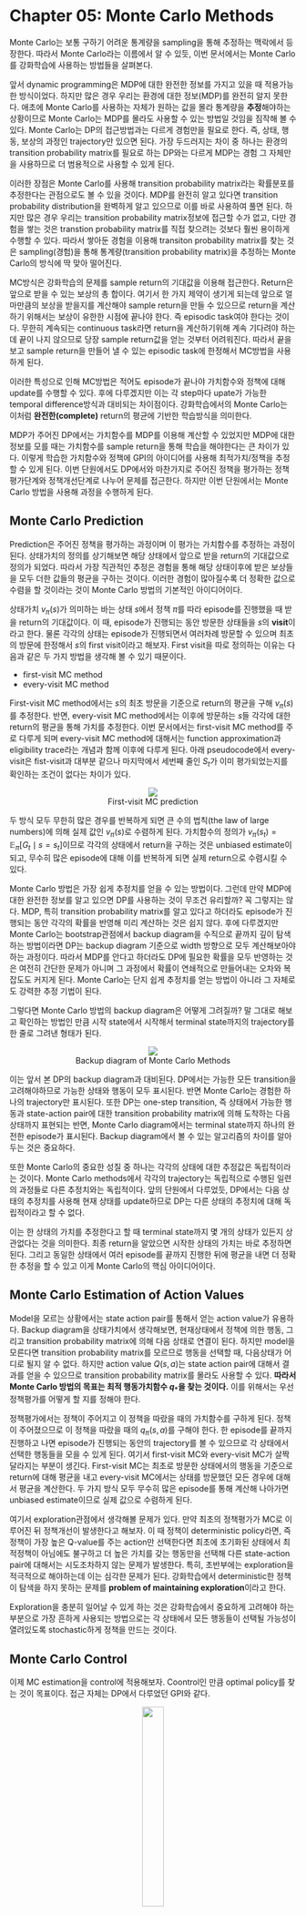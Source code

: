 # Chapter 05: Monte Carlo Methods

Monte Carlo는 보통 구하기 어려운 통계량을 sampling을 통해 추정하는 맥락에서 등장한다. 따라서 Monte Carlo라는 이름에서 알 수 있듯, 이번 문서에서는 Monte Carlo를 강화학습에 사용하는 방법들을 살펴본다.

앞서 dynamic programming은 MDP에 대한 완전한 정보를 가지고 있을 때 적용가능한 방식이었다. 하지만 많은 경우 우리는 환경에 대한 정보(MDP)를 완전히 알지 못한다. 애초에 Monte Carlo를 사용하는 자체가 원하는 값을 몰라 통계량을 **추정**해야하는 상황이므로 Monte Carlo는 MDP를 몰라도 사용할 수 있는 방법일 것임을 짐작해 볼 수 있다. Monte Carlo는 DP의 접근방법과는 다르게 경험만을 필요로 한다. 즉, 상태, 행동, 보상의 과정인 trajectory만 있으면 된다. 가장 두드러지는 차이 중 하나는 환경의 transition probability matrix를 필요로 하는 DP와는 다르게 MDP는 경험 그 자체만을 사용하므로 더 범용적으로 사용할 수 있게 된다.

이러한 장점은 Monte Carlo를 사용해 transition probability matrix라는 확률분포를 추정한다는 관점으로도 볼 수 있을 것이다. MDP를 완전히 알고 있다면 transition probability distribution을 완벽하게 알고 있으므로 이를 바로 사용하여 풀면 된다. 하지만 많은 경우 우리는 transition probability matrix정보에 접근할 수가 없고, 다만 경험을 쌓는 것은 transtion probability matrix를 직접 찾으려는 것보다 훨씬 용이하게 수행할 수 있다. 따라서 쌓아둔 경험을 이용해 transiton probability matrix를 찾는 것은 sampling(경험)을 통해 통계량(transition probability matrix)을 추정하는 Monte Carlo의 방식에 딱 맞아 떨어진다.

MC방식은 강화학습의 문제를 sample return의 기대값을 이용해 접근한다. Return은 앞으로 받을 수 있는 보상의 총 합이다. 여기서 한 가지 제약이 생기게 되는데 앞으로 얼마만큼의 보상을 받을지를 계산해야 sample return을 만들 수 있으므로 return을 계산하기 위해서는 보상이 유한한 시점에 끝나야 한다. 즉 episodic task여야 한다는 것이다. 무한히 계속되는 continuous task라면 return을 계산하기위해 계속 기다려야 하는데 끝이 나지 않으므로 당장 sample return값을 얻는 것부터 어려워진다. 따라서 끝을 보고 sample return을 만들어 낼 수 있는 episodic task에 한정해서 MC방법을 사용하게 된다.

이러한 특성으로 인해 MC방법은 적어도 episode가 끝나야 가치함수와 정책에 대해 update를 수행할 수 있다. 후에 다루겠지만 이는 각 step마다 upate가 가능한 temporal difference방식과 대비되는 차이점이다. 강화학습에서의 Monte Carlo는 이처럼 **완전한(complete)** return의 평균에 기반한 학습방식을 의미한다.

MDP가 주어진 DP에서는 가치함수를 MDP를 이용해 계산할 수 있었지만 MDP에 대한 정보를 모를 때는 가치함수를 sample return을 통해 학습을 해야한다는 큰 차이가 있다. 이렇게 학습한 가치함수와 정책에 GPI의 아이디어를 사용해 최적가치/정책을 추정할 수 있게 된다. 이번 단원에서도 DP에서와 마찬가지로 주어진 정책을 평가하는 정책평가단계와 정책개선단계로 나누어 문제를 접근한다. 하지만 이번 단원에서는 Monte Carlo 방법을 사용해 과정을 수행하게 된다.

## Monte Carlo Prediction

Prediction은 주어진 정책을 평가하는 과정이며 이 평가는 가치함수를 추정하는 과정이 된다. 상태가치의 정의를 상기해보면 해당 상태에서 앞으로 받을 return의 기대값으로 정의가 되었다. 따라서 가장 직관적인 추정은 경험을 통해 해당 상태이후에 받은 보상들을 모두 더한 값들의 평균을 구하는 것이다. 이러한 경험이 많아질수록 더 정확한 값으로 수렴을 할 것이라는 것이 Monte Carlo 방법의 기본적인 아이디어이다.

상태가치 $v_{\pi}(s)$가 의미하는 바는 상태 $s$에서 정책 $\pi$를 따라 episode를 진행했을 때 받을 return의 기대값이다. 이 때, episode가 진행되는 동안 방문한 상태들을 $s$의 **visit**이라고 한다. 물론 각각의 상태는 episode가 진행되면서 여러차례 방문할 수 있으며 최초의 방문에 한정해서 $s$의 first visit이라고 해보자. First visit을 따로 정의하는 이유는 다음과 같은 두 가지 방법을 생각해 볼 수 있기 때문이다.

* first-visit MC method
* every-visit MC method

First-visit MC method에서는 $s$의 최초 방문을 기준으로 return의 평균을 구해 $v_{\pi}(s)$를 추정한다. 반면, every-visit MC method에서는 이후에 방문하는 $s$들 각각에 대한 return의 평균을 통해 가치를 추정한다. 이번 문서에서는 first-visit MC method를 주로 다루게 되며 every-visit MC method에 대해서는 function approximation과 eligibility trace라는 개념과 함께 이후에 다루게 된다. 아래 pseudocode에서 every-visit은 fist-visit과 대부분 같으나 마지막에서 세번째 줄인 $S_{t}$가 이미 평가되었는지를 확인하는 조건이 없다는 차이가 있다.

<figure align=center>
<img src="assets/images/Chapter05/fv-mc-pred.png"/>
<figcaption>First-visit MC prediction</figcaption>
</figure>

두 방식 모두 무한히 많은 경우를 반복하게 되면 큰 수의 법칙(the law of large numbers)에 의해 실제 값인 $v_{\pi}(s)$로 수렴하게 된다. 가치함수의 정의가 $v_{\pi}(s_{t}) = \mathbb{E}_{\pi} [G_{t} \mid s = s_{t}]$이므로 각각의 상태에서 return을 구하는 것은 unbiased estimate이 되고, 무수히 많은 episode에 대해 이를 반복하게 되면 실제 return으로 수렴시킬 수 있다.

Monte Carlo 방법은 가장 쉽게 추정치를 얻을 수 있는 방법이다. 그런데 만약 MDP에 대한 완전한 정보를 알고 있으면 DP를 사용하는 것이 무조건 유리할까? 꼭 그렇지는 않다. MDP, 특히 transition probability matrix를 알고 있다고 하더라도 episode가 진행되는 동안 각각의 확률을 반영해 미리 계산하는 것은 쉽지 않다. 후에 다루겠지만 Monte Carlo는 bootstrap관점에서 backup diagram을 수직으로 끝까지 깊이 탐색하는 방법이라면 DP는 backup diagram 기준으로 width 방향으로 모두 계산해보아야 하는 과정이다. 따라서 MDP를 안다고 하더라도 DP에 필요한 확률을 모두 반영하는 것은 여전히 간단한 문제가 아니며 그 과정에서 확률이 연쇄적으로 만들어내는 오차와 복잡도도 커지게 된다. Monte Carlo는 단지 쉽게 추정치를 얻는 방법이 아니라 그 자체로도 강력한 추정 기법이 된다.

그렇다면 Monte Carlo 방법의 backup diagram은 어떻게 그려질까? 말 그대로 해보고 확인하는 방법인 만큼 시작 state에서 시작해서 terminal state까지의 trajectory를 한 줄로 그려낸 형태가 된다.

<figure align=center>
<img src="assets/images/Chapter05/mc_backup_diagram.png"/>
<figcaption>Backup diagram of Monte Carlo Methods</figcaption>
</figure>

이는 앞서 본 DP의 backup diagram과 대비된다. DP에서는 가능한 모든 transition을 고려해야하므로 가능한 상태와 행동이 모두 표시된다. 반면 Monte Carlo는 경험한 하나의 trajectory만 표시된다. 또한 DP는 one-step transition, 즉 상태에서 가능한 행동과 state-action pair에 대한 transition probability matrix에 의해 도착하는 다음 상태까지 표현되는 반면, Monte Carlo diagram에서는 terminal state까지 하나의 완전한 episode가 표시된다. Backup diagram에서 볼 수 있는 알고리즘의 차이를 알아두는 것은 중요하다.

또한 Monte Carlo의 중요한 성질 중 하나는 각각의 상태에 대한 추정값은 독립적이라는 것이다. Monte Carlo methods에서 각각의 trajectory는 독립적으로 수행된 일련의 과정들로 다른 추정치와는 독립적이다. 앞의 단원에서 다루었듯, DP에서는 다음 상태의 추정치를 사용해 현재 상태를 update하므로 DP는 다른 상태의 추정치에 대해 독립적이라고 할 수 없다.

이는 한 상태의 가치를 추정한다고 할 때 terminal state까지 몇 개의 상태가 있든지 상관없다는 것을 의미한다. 최종 return을 알았으면 시작한 상태의 가치는 바로 추정하면 된다. 그리고 동일한 상태에서 여러 episode를 끝까지 진행한 뒤에 평균을 내면 더 정확한 추정을 할 수 있고 이게 Monte Carlo의 핵심 아이디어이다.

## Monte Carlo Estimation of Action Values

Model을 모르는 상황에서는 state action pair를 통해서 얻는 action value가 유용하다. Backup diagram을 상태가치에서 생각해보면, 현재상태에서 정책에 의한 행동, 그리고 transition probability matrix에 의해 다음 상태로 연결이 된다. 하지만 model을 모른다면 transition probability matrix를 모르므로 행동을 선택할 때, 다음상태가 어디로 될지 알 수 없다. 하지만 action value $Q(s, a)$는 state action pair에 대해서 결과를 얻을 수 있으므로 transition probability matrix를 몰라도 사용할 수 있다. **따라서 Monte Carlo 방법의 목표는 최적 행동가치함수 $q_{*}$을 찾는 것이다.** 이를 위해서는 우선 정책평가를 어떻게 할 지를 정해야 한다.

정책평가에서는 정책이 주어지고 이 정책을 따랐을 때의 가치함수를 구하게 된다. 정책이 주어졌으므로 이 정책을 따랐을 때의 $q_{\pi}(s,a)$를 구해야 한다. 한 episode를 끝까지 진행하고 나면 episode가 진행되는 동안의 trajectory를 볼 수 있으므로 각 상태에서 선택한 행동들을 모을 수 있게 된다. 여기서 first-visit MC와 every-visit MC가 살짝 달라지는 부분이 생긴다. First-visit MC는 최초로 방문한 상태에서의 행동을 기준으로 return에 대해 평균을 내고 every-visit MC에서는 상태를 방문했던 모든 경우에 대해서 평균을 계산한다. 두 가지 방식 모두 무수히 많은 episode를 통해 계산해 나아가면 unbiased estimate이므로 실제 값으로 수렴하게 된다.

여기서 exploration관점에서 생각해볼 문제가 있다. 만약 최초의 정책평가가 MC로 이루어진 뒤 정책개선이 발생한다고 해보자. 이 때 정책이 deterministic policy라면, 즉 정책이 가장 높은 Q-value를 주는 action만 선택한다면 최초에 초기화된 상태에서 최적정책이 아님에도 불구하고 더 높은 가치를 갖는 행동만을 선택해 다른 state-action pair에 대해서는 시도조차하지 않는 문제가 발생한다. 특히, 초반부에는 exploration을 적극적으로 해야하는데 이는 심각한 문제가 된다. 강화학습에서 deterministic한 정책이 탐색을 하지 못하는 문제를 **problem of maintaining exploration**이라고 한다.

Exploration을 충분히 일어날 수 있게 하는 것은 강화학습에서 중요하게 고려해야 하는 부분으로 가장 흔하게 사용되는 방법으로는 각 상태에서 모든 행동들이 선택될 가능성이 열려있도록 stochastic하게 정책을 만드는 것이다.

## Monte Carlo Control

이제 MC estimation을 control에 적용해보자. Coontrol인 만큼 optimal policy를 찾는 것이 목표이다. 접근 자체는 DP에서 다루었던 GPI와 같다.

<figure align=center>
<img src="assets/images/Chapter05/mc_gpi.png" width=30% height=30%/>
<figcaption></figcaption>
</figure>

GPI는 어떤 정책과 가치함수가 있을 때, 정책에 대한 정책평가를 통해 가치함수를 학습하고 학습된 가치함수를 통해 정책을 개선하는 과정을 반복하면 최적정책과 최적가치함수로 나아갈 수 있음을 말한다.

이번 문서는 MC에 대해 다루므로 이제 GPI에 MC가 어떻게 적용되는지에 초점을 두고 알아보자. 초기정책 $\pi_{0}$가 있다고 할때, GPI의 과정은 다음과 같은 반복이 이루어진다.

$$
\pi_{0} \stackrel{\mathrm{E}}{\longrightarrow} q_{\pi_{0}} \stackrel{\mathrm{I}}{\longrightarrow} \pi_{1} \stackrel{\mathrm{E}}{\longrightarrow} q_{\pi_{1}} \stackrel{\mathrm{I}}{\longrightarrow} \pi_{2} \stackrel{\mathrm{E}}{\longrightarrow} \cdots \stackrel{\mathrm{I}}{\longrightarrow} \pi_{*} \stackrel{\mathrm{E}}{\longrightarrow} q_{*}
$$

정책평가단계에서는 MC Prediction을 사용하게 된다. 완료된 수 많은 episode를 사용해서 각 상태의 가치를 평가할 수 있다. 이러한 반복이 무한히 많아지게 되면 점근적으로 실제 가치함수에 가까워지게 된다. 이론적으로만 가능하지만 주어진 정책에 대해 무한히 많은 episode를 사용해 평가했다고 한다면 정책 $\pi_{k}$에 대한 실제 가치함수 $q_{\pi_k}$를 정확하게 계산할 수 있다.

정책개선은 앞서 평가한 가치함수를 사용해 간단한 greedy policy를 만드는 방법이 있다. 이 때, transition probability matrix를 모르므로 행동가치함수인 $q_{\pi}$를 사용한다. 즉, 어떤 상태 $s$에서 선택하는 행동은 다음과 같이 결정된다.
$$\pi_(s) \doteq \argmax_{a} q(s,a)$$
개선된 정책 $\pi_{k+1}$은 행동가치함수 $q_{\pi_k}$에 대한 greedy policy로 선택한다. Policy improvement theorem에 의해 다음이 성립한다.
$$
\begin{aligned}
q_{\pi_{k}}\left(s, \pi_{k+1}(s)\right) &=q_{\pi_{k}}\left(s, \underset{a}{\arg \max } q_{\pi_{k}}(s, a)\right) \\
&=\max _{a} q_{\pi_{k}}(s, a) \\
& \geq q_{\pi_{k}}\left(s, \pi_{k}(s)\right) \\
& \geq v_{\pi_{k}}(s)
\end{aligned}
$$
따라서 $\pi_{k+1}$은 $\pi_{k}$보다 최소한 같거나 더 좋다는 것이 보장된다. 이러한 성질로 인해 GPI에 따라 시행하면 최적정책과 최적가치로 수렴할 수 있다. 또한 MC methods가 환경에 대한 dynamics를 전혀 모르더라도 sample episode를 활용해 최적정책을 찾을 수 있는 이론적 뒷받침이 된다.

알고리즘을 실제로 적용하기위해서는 정책평가단계에서 무한히 많은 정책평가를 반복하는 걸 현실적인 방법으로 바꾸어야 한다. 가장 간단한 방법 중 하나는 정책평가의 수렴을 간접적으로 확인하는 것으로 추정하는 가치함수 $q_{\pi_k}$의 변화폭이 미리 지정한 매우 작은 값 이하로 될 때까지 반복하는 것이다. 실제로 이렇게 하면 거의 수렴한 상태를 유지할 수 있다는 장점이 있지만 작은 문제에 대해서도 정책평가과정에 들어가는 연산이 많아 최적정책까지 가는데 오래걸리고 실제로 사용할 수준이 되기위해서는 매우 많은 episode에 대해 적용해야한다는 문제가 있다.

다른 방법은 DP에서 다룬 것과 동일한 GPI 방식을 사용하는 것이다. 정책평가를 정해진 반복횟수 만큼만 돌리고 정책개선을 함으로써 추정된 가치함수는 부정확하더라도 더 효율적으로 최적정책을 향해 나아갈 수 있으며 극단적으로 정책평가를 1회만 하고 정책개선을 하는 value iteration도 이러한 방법 중 하나이다. In-place 방식도 생각해 볼 수 있는데, value iteration이 1회를 평가하더라도 모든 상태들에 대해 1회 평가했던 것에 반해 in-place 방식에서는 정책평가와 개선을 모든 상태가 아니라 하나의 상태에 대해 진행한다는 차이가 있다.

MC policy iteration은 기본구조는 이름에서 나타나듯 policy iteration과 같다. 다만 MC 방법을 이용하므로 한 episode가 끝나야 trajectory에 대한 return을 사용할 수 있으므로 epsode단위로 정책평가와 개선이 이루어진다. Monte Carlo with Exploring Starts라고 부르는 이 방식의 pseudocode는 다음과 같다.

<figure align=center>
<img src="assets/images/Chapter05/mc-es.png" width=60% height=60%/>
<figcaption></figcaption>
</figure>

Pseudocode를 자세히 살펴보자. 우선 정책 $\pi$와 행동가치함수 $Q$는 임의의 값으로 초기화 하고 $Q(s,a)$를 저장할 list를 준비한다. Episode마다 반복문을 실행한다. 초기 상태와 행동은은 임의로 sampling한다. 이렇게 얻은 초기 상태와 행동 $S_0$, $A_0$를 정책 $\pi$를 따라가면 trajectory를 생성한다. $T$ step 만큼 진행되고 episode가 끝났다면 $\pi: S_0, A_0, R_1, \ldots, S_{T-1}, A_{T-1}, R_{T}$와 같은 trajectory를 얻게 된다. 이제 이 trajectory를 사용해 정책평가와 개선을 진행한다. Trajectory를 역방향으로 roll out하면서 각 timestep별로 return을 계산한다. Trajectory에서 $S_t, A_t$가 나오지 않는 한 $G$에 $S_t, A_t$ pair의 return을 append하고 해당 state-action pair의 return에 있는 값들의 평균을 사용해 $Q(S_t, A_t)$를 update한다. 그리고 상태가치가 update되었으므로 정책은 update된 상태가치에서 greedy하게 작동하도록 $\argmax_{a}Q(S_t, a)$로 바꾸어 준다. 알고리즘에 exploring starts가 붙은 이유는 0이상의 확률을 갖는 모든 state-action pair가 시작점이 될 수 있기 때문이다.

## Monte Carlo Control without Exploring Starts

앞에서 exploring start를 가정했지만 이는 현실적으로 사용하기 어려운 방식이다. 학습을 위해서는 모든 행동들이 충분히 선택되어 평가될 수 있어야 하는데 이를 위한 방법은 크게 **on-policy**와 **off-policy** 방법 두 가지가 있다. On-policy는 평가 또는 개선하는 정책이 행동을 결정하는 정책과 같은 경우를 말한다. 다시 말해, behavior policy와 target policy가 같은 경우이다. Off policy는 반대로 behvaior policy와 target policy가 다른 경우를 말한다.

앞에서 다룬 Monte Carlo ES 방법은 on-policy 방법에 해당한다. 여기서는 우선 Monte Carlo ES에서 비현실적인 ES를 떼어내는 과정을 살펴본다.

On-policy control에서 정책은 일반적으로 soft하다. Soft 정책의 의미는 모든 정책함수의 결과가 모든 상태, 행동에 대해서 양수를 갖는 경우이다. $(\pi (a \mid s))$ 모든 행동이 선택될 확률이 열려있는 것이다. 그리고 학습이 진행되면서 최적정책쪽으로 정책확률분포가 이동하게 될 것이다. 여기서 제시하는 on-policy 방법은 $\epsilon$-greedy 정책을 사용한다. $\epsilon$의 확률로 random action을 선택하고 $(1-\epsilon)$의 확률로 추저한 행동가치에 대해 greedy한 선택을 한다. 이러한 방식은 매우 간단한 방법이지만 다양한 환경에서 꽤나 유용한 정책임이 확인되었다. 즉, nongreedy로 행동을 선택할 때는 모든 행동공간에서 선택될 가능성이 열려있고 최소한 $\frac{\epsilon}{\lvert \mathcal{A}(\boldsymbol{s}) \rvert}$의 확률은 선택될 가능성이 보장된다. 그리고 greedy한 선택을 하면 nongreedy의 경우까지 포함해 $1-\epsilon + \frac{\epsilon}{\lvert \mathcal{A} (\boldsymbol{s})\rvert}$의 확률을 갖게 된다. $\epsilon$-greedy는 $\epsilon$-soft에 속하는 방법으로 $\pi(a \mid s) \geq \frac{\varepsilon}{|\mathcal{A}(s)|}$를 모든 상태와 공간에 대해 보장해준다.

On-policy Monte Carlo control도 기본적으로는 GPI의 아이디어를 따른다. 여기서는 first-visit MC부터 소개한다. 앞의 MC with ES는 exploring start가 exploration을 보장해주었지만 지금은 ES부분을 떼어내는 것이 목적이므로 ES가 해주던 exploration역할을 해줄 수 있는 대체재를 사용해야한다. 이 대체재로서 위의 $\epsilon$-greedy를 사용하면 exploration을 보장할 수 있게 된다. Pseudocode는 다음과 같다.
